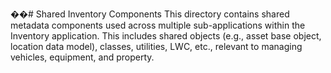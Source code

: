 ��#   S h a r e d   I n v e n t o r y   C o m p o n e n t s 
 
 
 
 T h i s   d i r e c t o r y   c o n t a i n s   s h a r e d   m e t a d a t a   c o m p o n e n t s   u s e d   a c r o s s   m u l t i p l e   s u b - a p p l i c a t i o n s   w i t h i n   t h e   I n v e n t o r y   a p p l i c a t i o n .   T h i s   i n c l u d e s   s h a r e d   o b j e c t s   ( e . g . ,   a s s e t   b a s e   o b j e c t ,   l o c a t i o n   d a t a   m o d e l ) ,   c l a s s e s ,   u t i l i t i e s ,   L W C ,   e t c . ,   r e l e v a n t   t o   m a n a g i n g   v e h i c l e s ,   e q u i p m e n t ,   a n d   p r o p e r t y . 
 
 
